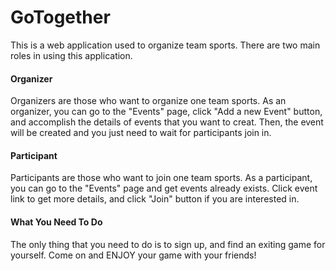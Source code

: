 # GoTogether

This is a web application used to organize team sports. There are two main roles in using this application.

#### Organizer

Organizers are those who want to organize one team sports. 
As an organizer, you can go to the "Events" page, click "Add a new Event" button, and accomplish the details of events that you want to creat.
Then, the event will be created and you just need to wait for participants join in.

#### Participant

Participants are those who want to join one team sports.
As a participant, you can go to the "Events" page and get events already exists. Click event link to get more details, and click "Join" button if you are interested in.

#### What You Need To Do

The only thing that you need to do is to sign up, and find an exiting game for yourself. Come on and ENJOY your game with your friends!
